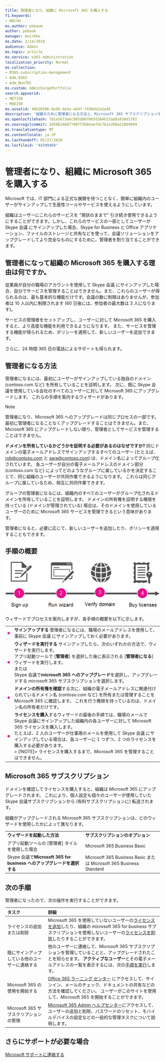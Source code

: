 ```yaml
---
title: 管理者になり、組織に Microsoft 365 を購入する
f1.keywords:
- NOCSH
ms.author: pebaum
author: pebaum
manager: mnirkhe
ms.date: 2/14/2018
audience: Admin
ms.topic: article
ms.service: o365-administration
localization_priority: Normal
ms.collection:
- M365-subscription-management
- Adm_O365
- Adm_NonTOC
ms.custom: AdminSurgePortfolio
search.appverid:
- MET150
- MOE150
ms.assetid: 48b26596-9e5b-4e5a-a64f-7430eb2a1e45
description: '組織のために管理者になる方法と、Microsoft 365 サブスクリプションを取得する方法について説明します。 '
ms.openlocfilehash: 7d1e5673e6c995d007603d364b22ad81638d1782
ms.sourcegitcommit: 2d59b24b877487f3b84aefdc7b1e200a21009999
ms.translationtype: MT
ms.contentlocale: ja-JP
ms.lasthandoff: 05/27/2020
ms.locfileid: "44399460"
---
```

# <a name="become-the-admin-and-purchase-microsoft-365-for-your-organization"></a>管理者になり、組織に Microsoft 365 を購入する

Microsoft では、IT 部門による正式な展開を待つことなく、簡単に組織内のユーザーがサインアップして生産性ツールやサービスを使えるようにしています。
  
組織はユーザーにこれらのサービスを "現状のままで" 引き続き使用できるようにすることができます。しかし、これらのサービスの一部としてユーザーが Skype 会議 にサインアップした場合、Skype for Business と Office アプリケーション、ファイルのストレージと共有などを使って、会議ソリューションをアップグレードしてより完全なものにするために、管理者を割り当てることができます。
  
## <a name="why-become-the-admin-and-buy-microsoft-365-for-your-organization"></a>管理者になって組織の Microsoft 365 を購入する理由は何ですか。

従業員が自分の職場のアカウントを使用して Skype 会議 にサインアップした場合、自分でサービスを管理することはできません。また、これらのユーザーが得られるのは、最も基本的な機能だけです。会議の数に制限はありませんが、参加者は 10 人以内に制限されます (60 日後には、参加者の最大数は 3 人になります)。 
  
サービスの管理者をセットアップし、ユーザーに対して Microsoft 365 を購入すると、より高度な機能を利用できるようになります。 また、サービスを管理する機能が得られるため、ポリシーを適用して、新しいユーザーを追加できます。
  
さらに、24 時間 365 日の電話によるサポートも得られます。
  
## <a name="how-to-become-the-admin"></a>管理者になる方法

管理者になるには、最初にユーザーがサインアップしている独自のドメイン (contoso.com など) を所有していることを証明します。 次に、既に Skype 会議を使用している会社のすべてのユーザーに対して Microsoft 365 にアップグレードします。 これらの手順を案内するウィザードがあります。
  
> [!NOTE]
> 管理者になり、Microsoft 365 へのアップグレードは同じプロセスの一部です。 最初に管理者になることなくアップグレードすることはできません。また、Microsoft 365 にアップグレードしない限り、管理者としてサービスを管理することはできません。 
  
 **ドメインを所有しているかどうかを証明する必要があるのはなぜですか?** 同じドメインの電子メールアドレスでサインアップするすべてのユーザー (たとえば、rob@contoso.com と sara@contoso.com) は、ドメイン名によってグループ化されています。 各ユーザーが自分の電子メールアドレスのドメイン部分 (contoso.com など) によってどのようなグループに属しているかを決定することで、同じ組織のユーザーが共同作業できるようになります。 これらは同じグループに属しているため、相互に共同作業できます。
  
グループの管理者になるには、組織内のすべてのユーザーがグループ化されるドメインを所有していることを証明します。 ドメインの所有権を証明する権限を持っている (ドメインが管理されている) 場合は、そのドメインを使用しているユーザーのために Microsoft 365 サービスを管理できるという意味があります。
  
管理者になると、必要に応じて、新しいユーザーを追加したり、ポリシーを適用することもできます。
  
## <a name="overview-of-the-steps"></a>手順の概要

![管理者になり、Microsoft 365 を購入する際に必要なフェーズの概要を示します。](../../media/1ee46aff-dccb-4bfd-abb3-811a616009af.png)
  
ウィザードでプロセスを案内しますが、各手順の概要を以下に示します。
  
|||
|:-----|:-----|
|![ピンクの丸の番号 1](../../media/a4da261d-2516-48c5-b58a-9c452b9086b8.png)|**サインアップする** 管理者になるには、職場のメールアドレスを使用して、事前に Skype 会議 にサインアップしておく必要があります。  <br/> |
|![ピンクの丸の番号 2](../../media/de3c1ab4-4f01-4026-b1ba-3265bdb32a89.png)|**ウィザードを実行する** サインアップしたら、次のいずれかの方法で、ウィザードを実行します。  <br/>  アプリ起動ツールで [**管理者**] を選択した後に表示される [**管理者になる**] ウィザードを実行します。  <br/>  または  <br/>  Skype 会議で**microsoft 365 へのアップグレード**を選択し、アップグレードする microsoft 365 サブスクリプションを選択します。  <br/> |
|![ピンクの丸の番号 3](../../media/60fa378c-6ac1-4cbd-a782-2fa7ca619dc6.png)|**ドメインの所有権を確認**する次に、組織の電子メールアドレスに関連付けられているドメイン名 (contoso.com など) を所有または管理することを Microsoft 365 に確認します。 これを行う権限を持っているのは、ドメイン名の所有者だけです。  <br/> |
|![ピンクの丸の番号 4](../../media/1a0ff2ce-0942-405a-94e3-9bfeb1e5059e.png)|**ライセンスを購入**するウィザードの最後の手順では、職場のメールで Skype 会議にサインアップした組織内の各ユーザーに対して Microsoft 365 ライセンスを購入します。  <br/> たとえば、2 人のユーザーが仕事用のメールを使用して Skype 会議 にサインアップしている場合は、各ユーザーに 1 つずつ、2 つのライセンスを購入する必要があります。  <br/> > [!NOTE]> ライセンスを購入するまで、Microsoft 365 を管理することはできません。           |

## <a name="your-microsoft-365-subscription"></a>Microsoft 365 サブスクリプション

ドメインを確認してライセンスを購入すると、組織は Microsoft 365 にアップグレードされます。 これにより、個人設定も個々のユーザーが使用していた Skype 会議サブスクリプションから (有料サブスクリプションに) 転送されます。
  
組織がアップグレードされる Microsoft 365 サブスクリプションは、どのウィザードを使用したかによって異なります。
  
|||
|:-----|:-----|
|**ウィザードを起動した方法** <br/> |**サブスクリプションのオプション** <br/> |
|アプリ起動ツールの [管理者] タイルを使用した場合  <br/> |Microsoft 365 Business Basic  <br/> |
|Skype 会議で**Microsoft 365 for business へのアップグレードを選択する**  <br/> |Microsoft 365 Business Basic または Microsoft 365 Business Standard  <br/> |
   
## <a name="whats-next"></a>次の手順

管理者になったので、次の操作を実行することができます。
  
|****タスク****|****詳細****|
|:-----|:-----|
|ライセンスの追加または削除  <br/> |Microsoft 365 を使用していないユーザーの[ライセンスを追加](../../commerce/licenses/buy-licenses.md)したり、組織の microsoft 365 for business サブスクリプションを使用しないユーザーの[ライセンスを削除](../manage/remove-licenses-from-users.md)したりすることができます。  <br/> |
|既にサインアップしている他のユーザーに連絡する  <br/> |他のユーザーに連絡して、Microsoft 365 サブスクリプションを管理していることと、アップグレードされたことを知らせます。 **アクティブなユーザー**とその電子メールアドレスの一覧を表示するには、次の[手順を実行](../add-users/add-users.md)します。  <br/> |
|Microsoft 365 の使用を開始する  <br/> |[Office 365 ラーニング センター](https://support.office.com/learn/office365-for-business) にアクセスして、サインイン、メールのチェック、ドキュメントの共有などの方法を確認してください。 ユーザーがこのサイトを使用して、Microsoft 365 を開始することができます。  <br/> |
|Microsoft 365 サブスクリプションの管理  <br/> |[Microsoft 365 Admin ヘルプセンター](../admin-home.md)にアクセスして、ユーザーの追加と削除、パスワードのリセット、モバイルデバイスの設定などの一般的な管理タスクについて説明します。  <br/> |

## <a name="still-need-help"></a>さらにサポートが必要な場合

[Microsoft サポートに連絡する](../contact-support-for-business-products.md)
